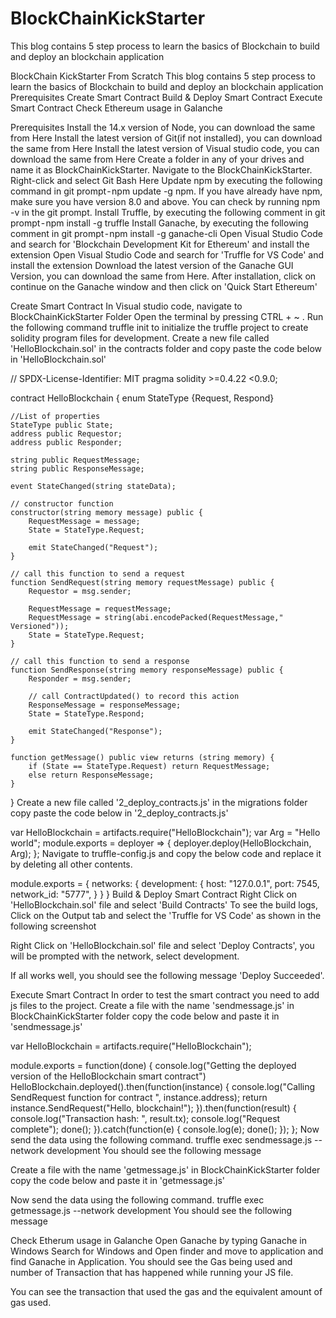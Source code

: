 # BlockChainKickStarter
This blog contains 5 step process to learn the basics of Blockchain to build and deploy an blockchain application

BlockChain KickStarter From Scratch
This blog contains 5 step process to learn the basics of Blockchain to build and deploy an blockchain application
Prerequisites
Create Smart Contract
Build & Deploy Smart Contract
Execute Smart Contract
Check Ethereum usage in Galanche

Prerequisites
Install the 14.x version of Node, you can download the same from Here
Install the latest version of Git(if not installed), you can download the same from Here
Install the latest version of Visual studio code, you can download the same from Here
Create a folder in any of your drives and name it as BlockChainKickStarter.
Navigate to the BlockChainKickStarter. Right-click and select Git Bash Here
Update npm by executing the following command in git prompt - npm update -g npm. If you have already have npm, make sure you have version 8.0 and above. You can check by running npm -v in the git prompt.
Install Truffle, by executing the following comment in git prompt - npm install -g truffle
Install Ganache, by executing the following comment in git prompt - npm install -g ganache-cli
Open Visual Studio Code and search for 'Blockchain Development Kit for Ethereum' and install the extension
Open Visual Studio Code and search for 'Truffle for VS Code' and install the extension
Download the latest version of the Ganache GUI Version, you can download the same from Here. After installation, click on continue on the Ganache window and then click on 'Quick Start Ethereum'

Create Smart Contract
In Visual studio code, navigate to BlockChainKickStarter Folder
Open the terminal by pressing CTRL + ~ .
Run the following command truffle init to initialize the truffle project to create solidity program files for development.
Create a new file called 'HelloBlockchain.sol' in the contracts folder and copy paste the code below in 'HelloBlockchain.sol'

// SPDX-License-Identifier: MIT
pragma solidity >=0.4.22 <0.9.0;

contract HelloBlockchain {
  enum StateType {Request, Respond}

    //List of properties
    StateType public State;
    address public Requestor;
    address public Responder;

    string public RequestMessage;
    string public ResponseMessage;

    event StateChanged(string stateData);

    // constructor function
    constructor(string memory message) public {
        RequestMessage = message;
        State = StateType.Request;

        emit StateChanged("Request");
    }

    // call this function to send a request
    function SendRequest(string memory requestMessage) public {
        Requestor = msg.sender;

        RequestMessage = requestMessage;
        RequestMessage = string(abi.encodePacked(RequestMessage," Versioned"));
        State = StateType.Request;
    }

    // call this function to send a response
    function SendResponse(string memory responseMessage) public {
        Responder = msg.sender;

        // call ContractUpdated() to record this action
        ResponseMessage = responseMessage;
        State = StateType.Respond;

        emit StateChanged("Response");
    }

    function getMessage() public view returns (string memory) {
        if (State == StateType.Request) return RequestMessage;
        else return ResponseMessage;
    }
}
Create a new file called '2_deploy_contracts.js' in the migrations folder copy paste the code below in '2_deploy_contracts.js'

var HelloBlockchain = artifacts.require("HelloBlockchain");
var Arg = "Hello world";
module.exports = deployer => {
    deployer.deploy(HelloBlockchain, Arg);
};
Navigate to truffle-config.js and copy the below code and replace it by deleting all other contents.

module.exports = {
  networks: {
    development: {
      host: "127.0.0.1",
      port: 7545,
      network_id: "5777",
    }
  }
}
Build & Deploy Smart Contract
Right Click on 'HelloBlockchain.sol' file and select 'Build Contracts'
To see the build logs, Click on the Output tab and select the 'Truffle for VS Code' as shown in the following screenshot

Right Click on 'HelloBlockchain.sol' file and select 'Deploy Contracts', you will be prompted with the network, select development.

If all works well, you should see the following message 'Deploy Succeeded'.

Execute Smart Contract
In order to test the smart contract you need to add js files to the project.
Create a file with the name 'sendmessage.js' in BlockChainKickStarter folder copy the code below and paste it in 'sendmessage.js'

var HelloBlockchain = artifacts.require("HelloBlockchain");

module.exports = function(done) {
  console.log("Getting the deployed version of the HelloBlockchain smart contract")
  HelloBlockchain.deployed().then(function(instance) {
    console.log("Calling SendRequest function for contract ", instance.address);
    return instance.SendRequest("Hello, blockchain!");
  }).then(function(result) {
    console.log("Transaction hash: ", result.tx);
    console.log("Request complete");
    done();
  }).catch(function(e) {
    console.log(e);
    done();
  });
};
Now send the data using the following command. truffle exec sendmessage.js --network development
You should see the following message

Create a file with the name 'getmessage.js' in BlockChainKickStarter folder copy the code below and paste it in 'getmessage.js'

Now send the data using the following command. truffle exec getmessage.js --network development
You should see the following message

Check Etherum usage in Galanche
Open Ganache by typing Ganache in Windows Search for Windows and Open finder and move to application and find Ganache in Application.
You should see the Gas being used and number of Transaction that has happened while running your JS file.

You can see the transaction that used the gas and the equivalent amount of gas used.